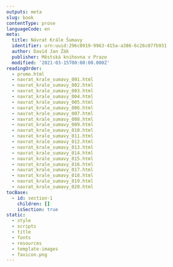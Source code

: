 ```yaml
---
outputs: meta
slug: book
contentType: prose
languageCode: en
meta:
  title: Návrat Krále Šumavy
  identifier: urn:uuid:296c0919-9963-415a-a386-6c26c077b931
  author: David Jan Žák
  publisher: Městská knihovna v Praze
  modified: '2021-03-15T00:00:00.000Z'
readingOrder:
  - promo.html
  - navrat_krale_sumavy_001.html
  - navrat_krale_sumavy_002.html
  - navrat_krale_sumavy_003.html
  - navrat_krale_sumavy_004.html
  - navrat_krale_sumavy_005.html
  - navrat_krale_sumavy_006.html
  - navrat_krale_sumavy_007.html
  - navrat_krale_sumavy_008.html
  - navrat_krale_sumavy_009.html
  - navrat_krale_sumavy_010.html
  - navrat_krale_sumavy_011.html
  - navrat_krale_sumavy_012.html
  - navrat_krale_sumavy_013.html
  - navrat_krale_sumavy_014.html
  - navrat_krale_sumavy_015.html
  - navrat_krale_sumavy_016.html
  - navrat_krale_sumavy_017.html
  - navrat_krale_sumavy_018.html
  - navrat_krale_sumavy_019.html
  - navrat_krale_sumavy_020.html
tocBase:
  - id: section-1
    children: []
    isSection: true
static:
  - style
  - scripts
  - title
  - fonts
  - resources
  - template-images
  - favicon.png
---
```

